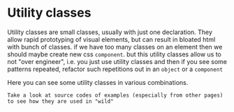 # Utility classes

Utility classes are small classes, usually with just one declaration. They allow rapid prototyping of visual elements, but can result in bloated html with bunch of classes. if we have too many classes on an element then we should maybe create new css `component`. but this utility classes allow us to not "over engineer", i.e. you just use utility classes and then if you see some patterns repeated, refactor such repetitions out in an `object` or a `component`

Here you can see some utility classes in various combinations.

```hint|neutral
Take a look at source codes of examples (especially from other pages) to see how they are used in "wild"
```